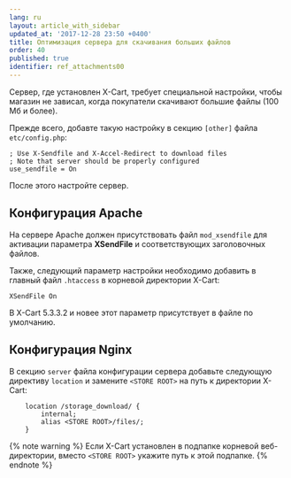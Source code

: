 ```yaml
---
lang: ru
layout: article_with_sidebar
updated_at: '2017-12-28 23:50 +0400'
title: Оптимизация сервера для скачивания больших файлов
order: 40
published: true
identifier: ref_attachments00
---
```

Сервер, где установлен X-Cart, требует специальной настройки, чтобы магазин не зависал, когда покупатели скачивают большие файлы (100 Мб и более). 

Прежде всего, добавте такую настройку в секцию `[other]` файла `etc/config.php`:

```
; Use X-Sendfile and X-Accel-Redirect to download files
; Note that server should be properly configured
use_sendfile = On
```

После этого настройте сервер.

## Конфигурация Apache

На сервере Apache должен присутствовать файл `mod_xsendfile` для активации параметра **XSendFile** и соответствующих заголовочных файлов.

Также, следующий параметр настройки необходимо добавить в главный файл `.htaccess` в корневой директории X-Cart:

```
XSendFile On
```

В X-Cart 5.3.3.2 и новее этот параметр присутствует в файле по умолчанию.

## Конфигурация Nginx

В секцию `server` файла конфигурации сервера добавьте следующую директиву `location` и замените `<STORE ROOT>` на путь к директории X-Cart:

```
    location /storage_download/ {
        internal;
        alias <STORE ROOT>/files/;
    }
```

{% note warning %}
Если X-Cart установлен в подпапке корневой веб-директории, вместо `<STORE ROOT>` укажите путь к этой подпапке.
{% endnote %}
